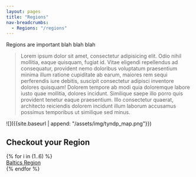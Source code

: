 ```yaml
---
layout: pages
title: "Regions"
nav-breadcrumbs:
  - Regions: "/regions"
---
```

Regions are important blah blah blah

>Lorem ipsum dolor sit amet, consectetur adipisicing elit. Odio nihil mollitia, eaque quisquam, fugiat id. Vitae eligendi repellendus ad consequatur, provident nemo doloribus voluptatum praesentium minima illum ratione cupiditate ab earum, maiores rem sequi perferendis iure debitis, suscipit consectetur adipisci inventore dolores quisquam! Dolorem tempore ab modi quia doloremque labore iusto quae mollitia, dolores incidunt. Similique saepe illo porro quis provident tenetur eaque praesentium. Illo consectetur quaerat, architecto reiciendis dolorem incidunt illum laborum accusamus possimus temporibus ut similique sed minus.

![]({{site.baseurl | append: "/assets/img/tyndp_map.png"}})

## Checkout your Region

<div class="row small-up-1 medium-up-2 large-up-3">
{% for i in (1..6)  %}
  <div class="column text-center">
    <a href="{{"/regions/test-region" | prepend: site.baseurl}}"><img src="//placehold.it/300x300" class="thumbnail" alt="">
    <div class="title">Baltics Region</div></a>
  </div>
{% endfor %}
</div>
